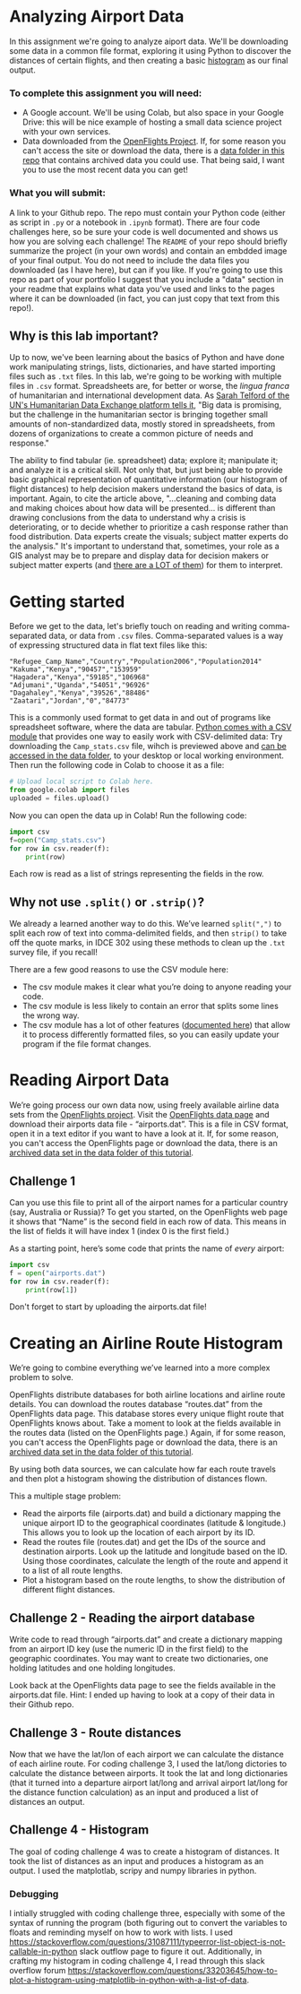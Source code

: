 # **Analyzing Airport Data**
In this assignment we're going to analyze aiport data. We'll be downloading some data in a common file format, exploring it using Python to discover the distances of certain flights, and then creating a basic [histogram](https://en.wikipedia.org/wiki/Histogram) as our final output.  

### To complete this assignment you will need:
- A Google account. We'll be using Colab, but also space in your Google Drive: this will be nice example of hosting a small data science project with your own services.
- Data downloaded from the [OpenFlights Project](https://openflights.org/data.html). If, for some reason you can't access the site or download the data, there is a [data folder in this repo](data) that contains archived data you could use. That being said, I want you to use the most recent data you can get!

### What you will submit:
A link to your Github repo. The repo must contain your Python code (either as script in `.py` or a notebook in `.ipynb` format). There are four code challenges here, so be sure your code is well documented and shows us how you are solving each challenge! The `README` of your repo should briefly summarize the project (in your own words) and contain an embdded image of your final output. You do not need to include the data files you downloaded (as I have here), but can if you like. If you're going to use this repo as part of your portfolio I suggest that you include a "data" section in your readme that explains what data you've used and links to the pages where it can be downloaded (in fact, you can just copy that text from this repo!).

## Why is this lab important?
Up to now, we've been learning about the basics of Python and have done work manipulating strings, lists, dictionaries, and have started importing files such as `.txt` files. In this lab, we're going to be working with multiple files in `.csv` format. Spreadsheets are, for better or worse, the _lingua franca_ of humanitarian and international development data. As [Sarah Telford of the UN's Humanitarian Data Exchange platform tells it](https://www.devex.com/news/opinion-humanitarian-world-is-full-of-data-myths-here-are-the-most-popular-91959), "Big data is promising, but the challenge in the humanitarian sector is bringing together small amounts of non-standardized data, mostly stored in spreadsheets, from dozens of organizations to create a common picture of needs and response."

The ability to find tabular (ie. spreadsheet) data; explore it; manipulate it; and analyze it is a critical skill. Not only that, but just being able to provide basic graphical representation of quantitative information (our histogram of flight distances) to help decision makers understand the basics of data, is important. Again, to cite the article above, "...cleaning and combing data and making choices about how data will be presented... is different than drawing conclusions from the data to understand why a crisis is deteriorating, or to decide whether to prioritize a cash response rather than food distribution. Data experts create the visuals; subject matter experts do the analysis." It's important to understand that, sometimes, your role as a GIS analyst may be to prepare and display data for decision makers or subject matter experts (and [there are a LOT of them](https://blog.veritythink.com/post/60157407408/these-are-the-humanitarian-decision-makers)) for them to interpret.  

# Getting started
Before we get to the data, let's briefly touch on reading and writing comma-separated data, or data from `.csv` files. Comma-separated values is a way of expressing structured data in flat text files like this:

```
"Refugee_Camp_Name","Country","Population2006","Population2014"
"Kakuma","Kenya","90457","153959"
"Hagadera","Kenya","59185","106968"
"Adjumani","Uganda","54051","96926"
"Dagahaley","Kenya","39526","88486"
"Zaatari","Jordan","0","84773"
```
This is a commonly used format to get data in and out of programs like spreadsheet software, where the data are tabular. [Python comes with a CSV module](https://docs.python.org/3/library/csv.html) that provides one way to easily work with CSV-delimited data: Try downloading the `Camp_stats.csv` file, wihch is previewed above and [can be accessed in the data folder](data/Camp_stats.csv), to your desktop or local working environment. Then run the following code in Colab to choose it as a file:
```python
# Upload local script to Colab here.
from google.colab import files
uploaded = files.upload()
```
Now you can open the data up in Colab! Run the following code:
```python
import csv
f=open("Camp_stats.csv")
for row in csv.reader(f):
    print(row)
```
Each row is read as a list of strings representing the fields in the row.

## Why not use `.split()` or `.strip()`?

We already a learned another way to do this. We’ve learned `split(",")` to split each row of text into comma-delimited fields, and then `strip()` to take off the quote marks, in IDCE 302 using these methods to clean up the `.txt` survey file, if you recall!

There are a few good reasons to use the CSV module here:
*   The csv module makes it clear what you’re doing to anyone reading your code.
*   The csv module is less likely to contain an error that splits some lines the wrong way.
*   The csv module has a lot of other features ([documented here](https://docs.python.org/3/library/csv.html)) that allow it to process differently formatted files, so you can easily update your program if the file format changes.

# **Reading Airport Data**
We’re going process our own data now, using freely available airline data sets from the [OpenFlights project](https://openflights.org/). Visit the [OpenFlights data page](https://openflights.org/data.html) and download their airports data file - “airports.dat”. This is a file in CSV format, open it in a text editor if you want to have a look at it. If, for some reason, you can't access the OpenFlights page or download the data, there is an [archived data set in the data folder of this tutorial](data/airports.dat).

## Challenge 1

Can you use this file to print all of the airport names for a particular country (say, Australia or Russia)? To get you started, on the OpenFlights web page it shows that “Name” is the second field in each row of data. This means in the list of fields it will have index 1 (index 0 is the first field.)

As a starting point, here’s some code that prints the name of *every* airport:
```python
import csv
f = open("airports.dat")
for row in csv.reader(f):
    print(row[1])
```
Don't forget to start by uploading the airports.dat file!

# **Creating an Airline Route Histogram**

We’re going to combine everything we’ve learned into a more complex problem to solve.

OpenFlights distribute databases for both airline locations and airline route details. You can download the routes database “routes.dat” from the OpenFlights data page. This database stores every unique flight route that OpenFlights knows about. Take a moment to look at the fields available in the routes data (listed on the OpenFlights page.) Again, if for some reason, you can't access the OpenFlights page or download the data, there is an [archived data set in the data folder of this tutorial](data/routes.dat).

By using both data sources, we can calculate how far each route travels and then plot a histogram showing the distribution of distances flown.

This a multiple stage problem:
*   Read the airports file (airports.dat) and build a dictionary mapping the unique airport ID to the geographical coordinates (latitude & longitude.) This allows you to look up the location of each airport by its ID.
*   Read the routes file (routes.dat) and get the IDs of the source and destination airports. Look up the latitude and longitude based on the ID. Using those coordinates, calculate the length of the route and append it to a list of all route lengths.
*   Plot a histogram based on the route lengths, to show the distribution of different flight distances.

## Challenge 2 - Reading the airport database
Write code to read through “airports.dat” and create a dictionary mapping from an airport ID key (use the numeric ID in the first field) to the geographic coordinates. You may want to create two dictionaries, one holding latitudes and one holding longitudes.

Look back at the OpenFlights data page to see the fields available in the airports.dat file. Hint: I ended up having to look at a copy of their data in their Github repo.

## Challenge 3 - Route distances
Now that we have the lat/lon of each airport we can calculate the distance of each airline route.
For coding challenge 3, I used the lat/long dictories to calculate the distance between airports. It took the lat and long dictionaries (that it turned into a departure airport lat/long and arrival airport lat/long for the distance function calculation) as an input and produced a list of distances an output. 

## Challenge 4 - Histogram
The goal of coding challenge 4 was to create a histogram of distances. It took the list of distances as an input and produces a histogram as an output. I used the matplotlab, scripy and numpy libraries in python. 

### Debugging
I intially struggled with coding challenge three, especially with some of the syntax of running the program (both figuring out to convert the variables to floats and reminding myself on how to work with lists. I used https://stackoverflow.com/questions/31087111/typeerror-list-object-is-not-callable-in-python slack outflow page to figure it out. Additionally, in crafting my histogram in coding challenge 4, I read through this slack overflow forum https://stackoverflow.com/questions/33203645/how-to-plot-a-histogram-using-matplotlib-in-python-with-a-list-of-data. 
